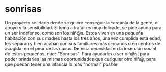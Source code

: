 # sonrisas

Un proyecto solidario donde se quiere conseguir la cercanía de la gente, el apoyo y la sensibilidad.
El tema a tratar es muy delicado, se pide ayuda para un ser indefenso, como son los niñ@s. Estos viven en una pequeña 
habitación con sus madres hasta los tres años, una vez cumplida esta edad, les separan y bien acaban con sus familiares
más cercanos o en centros de acogida, en el peor de los casos. 
De esta necesidad en la inserción social de estos pequeños, nace "Sonrisas". Para ayudarles a ser niñ@s, para poder brindarles
las mismas oportunidades que cualquier otro niñ@, para que puedan tener una infancia lo más "normal" posible.



